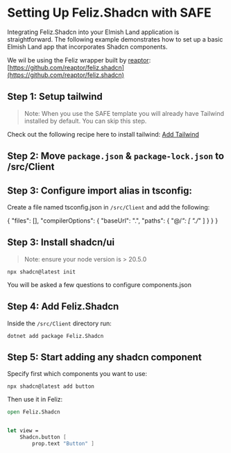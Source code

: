 # Setting Up Feliz.Shadcn with SAFE

Integrating Feliz.Shadcn into your Elmish Land application is straightforward. The following example demonstrates how to set up a basic Elmish Land app that incorporates Shadcn components.

We wil be using the Feliz wrapper built by [reaptor](https://github.com/reaptor): [https://github.com/reaptor/feliz.shadcn](https://github.com/reaptor/feliz.shadcn)

## Step 1: Setup tailwind

> Note: When you use the SAFE template you will already have Tailwind installed by default. You can skip this step. 

Check out the following recipe here to install tailwind: [Add Tailwind](https://safe-stack.github.io/docs/recipes/ui/add-tailwind/)

## Step 2: Move `package.json` & `package-lock.json` to /src/Client

## Step 3: Configure import alias in tsconfig:

Create a file named tsconfig.json in `/src/Client` and add the following:

{
    "files": [],
    "compilerOptions": {
        "baseUrl": ".",
        "paths": {
            "@/*": [
                "./*"
            ]
        }
    }
}

## Step 3: Install shadcn/ui

> Note: ensure your node version is > 20.5.0

```
npx shadcn@latest init
```

You will be asked a few questions to configure components.json

## Step 4:  Add Feliz.Shadcn

Inside the `/src/Client` directory run:

```
dotnet add package Feliz.Shadcn
```

## Step 5: Start adding any shadcn component

Specify first which components you want to use:

```
npx shadcn@latest add button 
```

Then use it in Feliz:

```fsharp
open Feliz.Shadcn


let view = 
    Shadcn.button [
        prop.text "Button" ]

```

